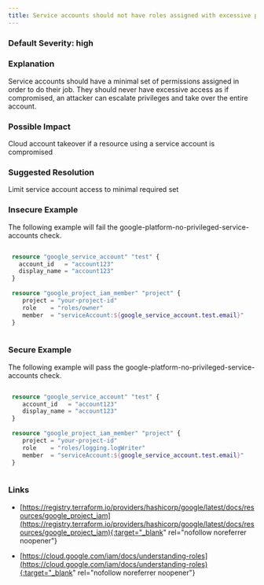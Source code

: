 ```yaml
---
title: Service accounts should not have roles assigned with excessive privileges
---
```


### Default Severity: <span class="severity high">high</span>

### Explanation

Service accounts should have a minimal set of permissions assigned in order to do their job. They should never have excessive access as if compromised, an attacker can escalate privileges and take over the entire account.

### Possible Impact
Cloud account takeover if a resource using a service account is compromised

### Suggested Resolution
Limit service account access to minimal required set


### Insecure Example

The following example will fail the google-platform-no-privileged-service-accounts check.
```terraform

 resource "google_service_account" "test" {
   account_id   = "account123"
   display_name = "account123"
 }
 
 resource "google_project_iam_member" "project" {
 	project = "your-project-id"
 	role    = "roles/owner"
 	member  = "serviceAccount:${google_service_account.test.email}"
 }
 			
```



### Secure Example

The following example will pass the google-platform-no-privileged-service-accounts check.
```terraform

 resource "google_service_account" "test" {
 	account_id   = "account123"
 	display_name = "account123"
 }
 
 resource "google_project_iam_member" "project" {
 	project = "your-project-id"
 	role    = "roles/logging.logWriter"
 	member  = "serviceAccount:${google_service_account.test.email}"
 }
 			
```



### Links


- [https://registry.terraform.io/providers/hashicorp/google/latest/docs/resources/google_project_iam](https://registry.terraform.io/providers/hashicorp/google/latest/docs/resources/google_project_iam){:target="_blank" rel="nofollow noreferrer noopener"}

- [https://cloud.google.com/iam/docs/understanding-roles](https://cloud.google.com/iam/docs/understanding-roles){:target="_blank" rel="nofollow noreferrer noopener"}



